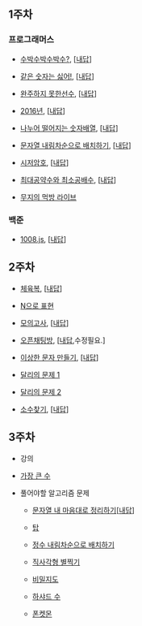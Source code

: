 ## 1주차

### 프로그래머스
* [수박수박수박수?](https://programmers.co.kr/learn/courses/30/lessons/12922), [[내답](https://gist.github.com/HTMLhead/64dc6a4ef9dba829341a9a89a4e16747)]

* [같은 숫자는 싫어!](https://programmers.co.kr/learn/courses/30/lessons/12906?language=javascript), [[내답](https://gist.github.com/HTMLhead/a19d08d31b35f4ca8d917756657270c4)]

- [완주하지  못한선수](https://programmers.co.kr/learn/courses/30/lessons/42576), [[내답](https://gist.github.com/HTMLhead/2d3183f6c296cd306aeb4f80d430a00c)]

- [2016년](https://programmers.co.kr/learn/courses/30/lessons/12901?language=javascript), [[내답](https://gist.github.com/HTMLhead/974650fa31a39e81c772e34462346872)]

- [나누어 떨어지는 숫자배열](https://programmers.co.kr/learn/courses/30/lessons/12910?language=javascript), [[내답](https://gist.github.com/HTMLhead/0ff4989c5d4d853a219e9307c940029b
)]

- [문자열 내림차순으로 배치하기](https://programmers.co.kr/learn/courses/30/lessons/12917?language=javascript), [[내답](
https://gist.github.com/HTMLhead/7e19027afd35d5c40db8ebfee8f4de66)]

- [시저암호](https://programmers.co.kr/learn/courses/30/lessons/12926?language=javascript), [[내답](https://gist.github.com/HTMLhead/ad066b88fed7085d28f4adc5f070141a)]

- [최대공약수와 최소공배수](https://programmers.co.kr/learn/courses/30/lessons/12940?language=javascript), [[내답](https://gist.github.com/HTMLhead/eb93246221b9a41e45a871e046c77967)]

- [무지의 먹방 라이브](https://programmers.co.kr/learn/courses/30/lessons/42891?language=javascript)

### 백준

- [1008.js](https://www.acmicpc.net/problem/1008), [[내답](https://gist.github.com/HTMLhead/98a94c78fed9444ad8fa4804f4930a2f)]
## 2주차

* [체육복](https://programmers.co.kr/learn/courses/30/lessons/42862?language=javascript), [[내답](https://gist.github.com/HTMLhead/4b5cf4278f1bc2efb48c823acd7738ec)]

* [N으로 표현](https://programmers.co.kr/learn/courses/30/lessons/42895?language=javascript)

* [모의고사](https://programmers.co.kr/learn/courses/30/lessons/42840?language=javascript), [[내답](https://gist.github.com/HTMLhead/b20121a7c5d1c71c747adc8861dfeef3)]

* [오픈채팅방](https://programmers.co.kr/learn/courses/30/lessons/42888?language=javascript), [[내답](https://gist.github.com/HTMLhead/21bb4182cf0a31e2541d17e7aa572b44),수정필요.]

* [이상한 문자 만들기](https://programmers.co.kr/learn/courses/30/lessons/12930?language=javascript), [[내답](https://gist.github.com/HTMLhead/59544a80f296e8adfd4a5d6dc6d75ad7)]

* [달리의 문제 1](https://repl.it/@bgando/stack-prompt)

* [달리의 문제 2](https://repl.it/@bgando/queue-prompt)

* [소수찾기](https://programmers.co.kr/learn/courses/30/lessons/12921?language=javascript), [[내답](https://gist.github.com/HTMLhead/ecd760064fdcd2d9b466d3e290390a04)]

## 3주차
* 강의
* [가장 큰 수](https://programmers.co.kr/learn/courses/30/lessons/42746)

* 풀어야할 알고리즘 문제
    * [문자열 내 마음대로 정리하기](https://programmers.co.kr/learn/courses/30/lessons/12915?language=javascript)[[내답](https://gist.github.com/HTMLhead/2452951387b30b5c0895b452abb62943)]
    
    * [탑](https://programmers.co.kr/learn/courses/30/lessons/42588)
    
    * [정수 내림차순으로 배치하기](https://programmers.co.kr/learn/courses/30/lessons/12933?language=javascript)
    
    * [직사각형 별찍기](https://programmers.co.kr/learn/courses/30/lessons/12969?language=javascript)
    
    * [비밀지도](https://programmers.co.kr/learn/courses/30/lessons/17681)
    
    * [하샤드 수](https://programmers.co.kr/learn/courses/30/lessons/12947)
    
    * [폰켓몬](https://programmers.co.kr/learn/courses/30/lessons/1845)
